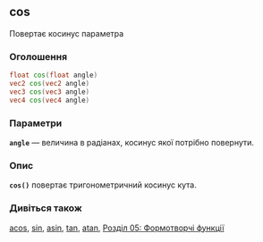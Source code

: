 ## cos
Повертає косинус параметра

### Оголошення
```glsl
float cos(float angle)  
vec2 cos(vec2 angle)  
vec3 cos(vec3 angle)  
vec4 cos(vec4 angle)
```

### Параметри
**```angle```** — величина в радіанах, косинус якої потрібно повернути.

### Опис
**```cos()```** повертає тригонометричний косинус кута.

<div class="simpleFunction" data="y = cos(x);"></div>

### Дивіться також
[acos](/glossary/?lan=ua&search=acos), [sin](/glossary/?lan=ua&search=sin), [asin](/glossary/?lan=ua&search=asin), [tan](/glossary/?lan=ua&search=tan), [atan](/glossary/?lan=ua&search=atan), [Розділ 05: Формотворчі функції](/05/?lan=ua)
